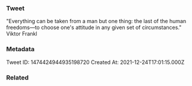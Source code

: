 ### Tweet
"Everything can be taken from a man but one thing: the last of the human freedoms—to choose one's attitude in any given set of circumstances." Viktor Frankl

### Metadata
Tweet ID: 1474424944935198720
Created At: 2021-12-24T17:01:15.000Z

### Related

